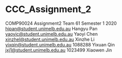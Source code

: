 # CCC_Assignment_2
COMP90024 Assignment2 Team 61 Semester 1 2020  
hjpan@student.unimelb.edu.au  Hangyu Pan  
yaoyic@student.unimelb.edu.au  Yaoyi Chen  
xinzhel@student.unimelb.edu.au  Xinzhe Li  
yixqin@student.unimelb.edu.au 1088288 Yixuan Qin\
jxj1@student.unimelb.edu.au 1023499 Xiaowen Jin
